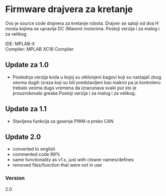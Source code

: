# Firmware drajvera za kretanje

Ovo je source code drajvera za kretanje robota. Drajver se satoji od dva H mosta kojima se upravlja DC (Maxon) motorima. Postoji verzija i za malog i za velikog.

IDE:      MPLAB-X                                                                                                       
Compiler: MPLAB XC16 Compiler


## Update za 1.0

- Poslednja verzija koda u kojoj su otklonjeni bagovi koji su nastajali zbog veoma dugih izraza koji su bili predstavljeni kao makroi pa je kontroleru trebalo veoma dugo vremena da izracunava svaki put sto je prouzrokovalo greske.Postoji verzija i za malog i za velikog.

## Update za 1.1

- Stavljena funkcija za gasenje PWM-a preko CAN

## Update 2.0
- converted to english
- commented code 99%
- same functionality as v1.x, just with clearer names/defines
- removed files/function that were not in use

### Version
2.0

